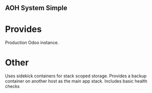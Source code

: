 ## AOH System Simple

# Provides
Production Odoo instance.

# Other
Uses sidekick containers for stack scoped storage.
Provides a backup container on another host as the main app stack.
Includes basic health checks
